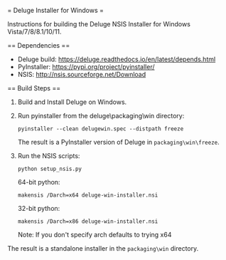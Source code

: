 = Deluge Installer for Windows =

Instructions for building the Deluge NSIS Installer for Windows Vista/7/8/8.1/10/11.

== Dependencies ==

- Deluge build: https://deluge.readthedocs.io/en/latest/depends.html
- PyInstaller: https://pypi.org/project/pyinstaller/
- NSIS: http://nsis.sourceforge.net/Download

== Build Steps ==

1.  Build and Install Deluge on Windows.
2.  Run pyinstaller from the deluge\packaging\win directory:

    `pyinstaller --clean delugewin.spec --distpath freeze`

    The result is a PyInstaller version of Deluge in `packaging\win\freeze`.

3.  Run the NSIS scripts:

    `python setup_nsis.py`

    64-bit python:

    `makensis /Darch=x64 deluge-win-installer.nsi`

    32-bit python:

    `makensis /Darch=x86 deluge-win-installer.nsi`

    Note: If you don't specify arch defaults to trying x64

The result is a standalone installer in the `packaging\win` directory.
